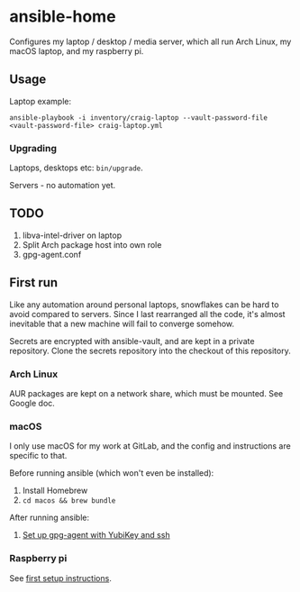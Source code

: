 # ansible-home

Configures my laptop / desktop / media server, which all run Arch Linux, my macOS laptop,
and my raspberry pi.

## Usage

Laptop example:

```
ansible-playbook -i inventory/craig-laptop --vault-password-file <vault-password-file> craig-laptop.yml
```

### Upgrading

Laptops, desktops etc: `bin/upgrade`.

Servers - no automation yet.

## TODO

1. libva-intel-driver on laptop
1. Split Arch package host into own role
1. gpg-agent.conf

## First run

Like any automation around personal laptops, snowflakes can be hard to avoid compared to
servers. Since I last rearranged all the code, it's almost inevitable that a new machine
will fail to converge somehow.

Secrets are encrypted with ansible-vault, and are kept in a private repository.
Clone the secrets repository into the checkout of this repository.

### Arch Linux

AUR packages are kept on a network share, which must be mounted. See Google doc.

### macOS

I only use macOS for my work at GitLab, and the config and instructions are
specific to that.

Before running ansible (which won't even be installed):

1. Install Homebrew
1. `cd macos && brew bundle`

After running ansible:

1. [Set up gpg-agent with YubiKey and ssh](https://gitlab.com/gitlab-com/runbooks/blob/master/howto/yubikey.md)

### Raspberry pi

See [first setup instructions](docs/raspberry-pi.md).

